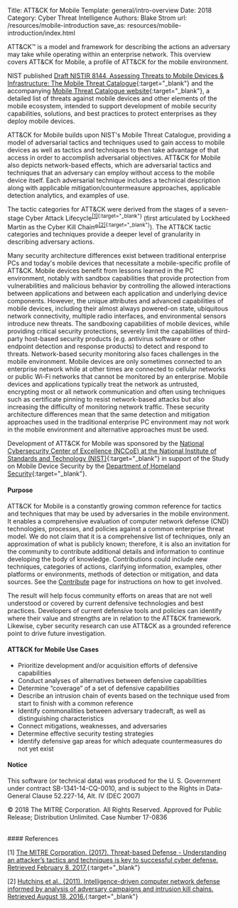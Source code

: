 Title: ATT&CK for Mobile
Template: general/intro-overview
Date: 2018
Category: Cyber Threat Intelligence
Authors: Blake Strom
url: /resources/mobile-introduction
save_as: resources/mobile-introduction/index.html

ATT&CK™ is a model and framework for describing the actions an adversary may take while operating within an enterprise network. This overview covers ATT&CK for Mobile, a profile of ATT&CK for the mobile environment.

NIST published [Draft NISTIR 8144, Assessing Threats to Mobile Devices & Infrastructure: The Mobile Threat Catalogue](http://csrc.nist.gov/publications/drafts/nistir-8144/nistir8144_draft.pdf){:target="_blank"} and the accompanying [Mobile Threat Catalogue website](https://pages.nist.gov/mobile-threat-catalogue/){:target="_blank"}, a detailed list of threats against mobile devices and other elements of the mobile ecosystem, intended to support development of mobile security capabilities, solutions, and best practices to protect enterprises as they deploy mobile devices.

ATT&CK for Mobile builds upon NIST's Mobile Threat Catalogue, providing a model of adversarial tactics and techniques used to gain access to mobile devices as well as tactics and techniques to then take advantage of that access in order to accomplish adversarial objectives. ATT&CK for Mobile also depicts network-based effects, which are adversarial tactics and techniques that an adversary can employ without access to the mobile device itself. Each adversarial technique includes a technical description along with applicable mitigation/countermeasure approaches, applicable detection analytics, and examples of use.

The tactic categories for ATT&CK were derived from the stages of a seven-stage Cyber Attack Lifecycle<sup>[[1]](https://www.mitre.org/capabilities/cybersecurity/threat-based-defense){:target="_blank"}</sup> (first articulated by Lockheed Martin as the Cyber Kill Chain®<sup>[[2]](https://www.lockheedmartin.com/content/dam/lockheed-martin/rms/documents/cyber/LM-White-Paper-Intel-Driven-Defense.pdf){:target="_blank"}</sup>). The ATT&CK tactic categories and techniques provide a deeper level of granularity in describing adversary actions.

Many security architecture differences exist between traditional enterprise PCs and today's mobile devices that necessitate a mobile-specific profile of ATT&CK. Mobile devices benefit from lessons learned in the PC environment, notably with sandbox capabilities that provide protection from vulnerabilities and malicious behavior by controlling the allowed interactions between applications and between each application and underlying device components. However, the unique attributes and advanced capabilities of mobile devices, including their almost always powered-on state, ubiquitous network connectivity, multiple radio interfaces, and environmental sensors introduce new threats. The sandboxing capabilities of mobile devices, while providing critical security protections, severely limit the capabilities of third-party host-based security products (e.g. antivirus software or other endpoint detection and response products) to detect and respond to threats. Network-based security monitoring also faces challenges in the mobile environment. Mobile devices are only sometimes connected to an enterprise network while at other times are connected to cellular networks or public Wi-Fi networks that cannot be monitored by an enterprise. Mobile devices and applications typically treat the network as untrusted, encrypting most or all network communication and often using techniques such as certificate pinning to resist network-based attacks but also increasing the difficulty of monitoring network traffic. These security architecture differences mean that the same detection and mitigation approaches used in the traditional enterprise PC environment may not work in the mobile environment and alternative approaches must be used.

Development of ATT&CK for Mobile was sponsored by the [National Cybersecurity Center of Excellence (NCCoE) at the National Institute of Standards and Technology (NIST)](https://nccoe.nist.gov/){:target="_blank"} in support of the Study on Mobile Device Security by the [Department of Homeland Security](https://www.dhs.gov/csd-mobile){:target="_blank"}.

#### Purpose
ATT&CK for Mobile is a constantly growing common reference for tactics and techniques that may be used by adversaries in the mobile environment. It enables a comprehensive evaluation of computer network defense (CND) technologies, processes, and policies against a common enterprise threat model. We do not claim that it is a comprehensive list of techniques, only an approximation of what is publicly known; therefore, it is also an invitation for the community to contribute additional details and information to continue developing the body of knowledge. Contributions could include new techniques, categories of actions, clarifying information, examples, other platforms or environments, methods of detection or mitigation, and data sources. See the [Contribute](/resources/contribute) page for instructions on how to get involved.

The result will help focus community efforts on areas that are not well understood or covered by current defensive technologies and best practices. Developers of current defensive tools and policies can identify where their value and strengths are in relation to the ATT&CK framework. Likewise, cyber security research can use ATT&CK as a grounded reference point to drive future investigation.

#### ATT&CK for Mobile Use Cases

* Prioritize development and/or acquisition efforts of defensive capabilities
* Conduct analyses of alternatives between defensive capabilities
* Determine “coverage” of a set of defensive capabilities
* Describe an intrusion chain of events based on the technique used from start to finish with a common reference
* Identify commonalities between adversary tradecraft, as well as distinguishing characteristics
* Connect mitigations, weaknesses, and adversaries
* Determine effective security testing strategies
* Identify defensive gap areas for which adequate countermeasures do not yet exist

#### Notice
This software (or technical data) was produced for the U. S. Government under contract SB-1341-14-CQ-0010, and is subject to the Rights in Data-General Clause 52.227-14, Alt. IV (DEC 2007)

&copy; 2018 The MITRE Corporation. All Rights Reserved. Approved for Public Release; Distribution Unlimited. Case Number 17-0836

<br>
#### References

[1] [The MITRE Corporation. (2017). Threat-based Defense - Understanding an attacker’s tactics and techniques is key to successful cyber defense. Retrieved February 8, 2017.](https://www.mitre.org/capabilities/cybersecurity/threat-based-defense){:target="_blank"}

[2] [Hutchins et al.. (2011). Intelligence-driven computer network defense informed by analysis of adversary campaigns and intrusion kill chains. Retrieved August 18, 2016.](http://www.lockheedmartin.com/content/dam/lockheed/data/corporate/documents/LM-White-Paper-Intel-Driven-Defense.pdf){:target="_blank"}